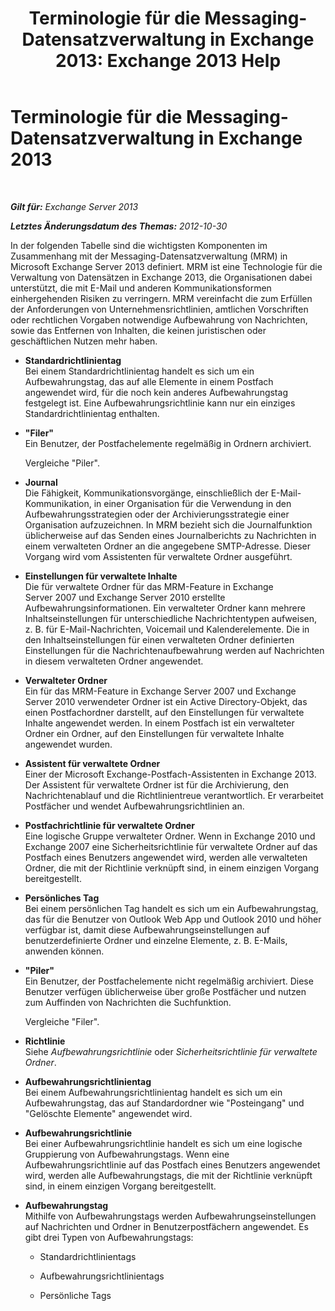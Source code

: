 ﻿---
title: 'Terminologie für die Messaging-Datensatzverwaltung in Exchange 2013: Exchange 2013 Help'
TOCTitle: Terminologie für die Messaging-Datensatzverwaltung in Exchange 2013
ms:assetid: de3e3503-6de3-4666-aeb9-cd877efb93bb
ms:mtpsurl: https://technet.microsoft.com/de-de/library/Bb408414(v=EXCHG.150)
ms:contentKeyID: 50476898
ms.date: 04/24/2018
mtps_version: v=EXCHG.150
ms.translationtype: HT
---

# Terminologie für die Messaging-Datensatzverwaltung in Exchange 2013

 

_**Gilt für:** Exchange Server 2013_

_**Letztes Änderungsdatum des Themas:** 2012-10-30_

In der folgenden Tabelle sind die wichtigsten Komponenten im Zusammenhang mit der Messaging-Datensatzverwaltung (MRM) in Microsoft Exchange Server 2013 definiert. MRM ist eine Technologie für die Verwaltung von Datensätzen in Exchange 2013, die Organisationen dabei unterstützt, die mit E-Mail und anderen Kommunikationsformen einhergehenden Risiken zu verringern. MRM vereinfacht die zum Erfüllen der Anforderungen von Unternehmensrichtlinien, amtlichen Vorschriften oder rechtlichen Vorgaben notwendige Aufbewahrung von Nachrichten, sowie das Entfernen von Inhalten, die keinen juristischen oder geschäftlichen Nutzen mehr haben.

  - **Standardrichtlinientag**  
    Bei einem Standardrichtlinientag handelt es sich um ein Aufbewahrungstag, das auf alle Elemente in einem Postfach angewendet wird, für die noch kein anderes Aufbewahrungstag festgelegt ist. Eine Aufbewahrungsrichtlinie kann nur ein einziges Standardrichtlinientag enthalten.

<!-- end list -->

  - **"Filer"**  
    Ein Benutzer, der Postfachelemente regelmäßig in Ordnern archiviert.
    
    Vergleiche "Piler".

<!-- end list -->

  - **Journal**  
    Die Fähigkeit, Kommunikationsvorgänge, einschließlich der E-Mail-Kommunikation, in einer Organisation für die Verwendung in den Aufbewahrungsstrategien oder der Archivierungsstrategie einer Organisation aufzuzeichnen. In MRM bezieht sich die Journalfunktion üblicherweise auf das Senden eines Journalberichts zu Nachrichten in einem verwalteten Ordner an die angegebene SMTP-Adresse. Dieser Vorgang wird vom Assistenten für verwaltete Ordner ausgeführt.

<!-- end list -->

  - **Einstellungen für verwaltete Inhalte**  
    Die für verwaltete Ordner für das MRM-Feature in Exchange Server 2007 und Exchange Server 2010 erstellte Aufbewahrungsinformationen. Ein verwalteter Ordner kann mehrere Inhaltseinstellungen für unterschiedliche Nachrichtentypen aufweisen, z. B. für E-Mail-Nachrichten, Voicemail und Kalenderelemente. Die in den Inhaltseinstellungen für einen verwalteten Ordner definierten Einstellungen für die Nachrichtenaufbewahrung werden auf Nachrichten in diesem verwalteten Ordner angewendet.

<!-- end list -->

  - **Verwalteter Ordner**  
    Ein für das MRM-Feature in Exchange Server 2007 und Exchange Server 2010 verwendeter Ordner ist ein Active Directory-Objekt, das einen Postfachordner darstellt, auf den Einstellungen für verwaltete Inhalte angewendet werden. In einem Postfach ist ein verwalteter Ordner ein Ordner, auf den Einstellungen für verwaltete Inhalte angewendet wurden.

<!-- end list -->

  - **Assistent für verwaltete Ordner**  
    Einer der Microsoft Exchange-Postfach-Assistenten in Exchange 2013. Der Assistent für verwaltete Ordner ist für die Archivierung, den Nachrichtenablauf und die Richtlinientreue verantwortlich. Er verarbeitet Postfächer und wendet Aufbewahrungsrichtlinien an.

<!-- end list -->

  - **Postfachrichtlinie für verwaltete Ordner**  
    Eine logische Gruppe verwalteter Ordner. Wenn in Exchange 2010 und Exchange 2007 eine Sicherheitsrichtlinie für verwaltete Ordner auf das Postfach eines Benutzers angewendet wird, werden alle verwalteten Ordner, die mit der Richtlinie verknüpft sind, in einem einzigen Vorgang bereitgestellt.

<!-- end list -->

  - **Persönliches Tag**  
    Bei einem persönlichen Tag handelt es sich um ein Aufbewahrungstag, das für die Benutzer von Outlook Web App und Outlook 2010 und höher verfügbar ist, damit diese Aufbewahrungseinstellungen auf benutzerdefinierte Ordner und einzelne Elemente, z. B. E-Mails, anwenden können.

<!-- end list -->

  - **"Piler"**  
    Ein Benutzer, der Postfachelemente nicht regelmäßig archiviert. Diese Benutzer verfügen üblicherweise über große Postfächer und nutzen zum Auffinden von Nachrichten die Suchfunktion.
    
    Vergleiche "Filer".

<!-- end list -->

  - **Richtlinie**  
    Siehe *Aufbewahrungsrichtlinie* oder *Sicherheitsrichtlinie für verwaltete Ordner*.

<!-- end list -->

  - **Aufbewahrungsrichtlinientag**  
    Bei einem Aufbewahrungsrichtlinientag handelt es sich um ein Aufbewahrungstag, das auf Standardordner wie "Posteingang" und "Gelöschte Elemente" angewendet wird.

<!-- end list -->

  - **Aufbewahrungsrichtlinie**  
    Bei einer Aufbewahrungsrichtlinie handelt es sich um eine logische Gruppierung von Aufbewahrungstags. Wenn eine Aufbewahrungsrichtlinie auf das Postfach eines Benutzers angewendet wird, werden alle Aufbewahrungstags, die mit der Richtlinie verknüpft sind, in einem einzigen Vorgang bereitgestellt.

<!-- end list -->

  - **Aufbewahrungstag**  
    Mithilfe von Aufbewahrungstags werden Aufbewahrungseinstellungen auf Nachrichten und Ordner in Benutzerpostfächern angewendet. Es gibt drei Typen von Aufbewahrungstags:
    
      - Standardrichtlinientags
    
      - Aufbewahrungsrichtlinientags
    
      - Persönliche Tags

